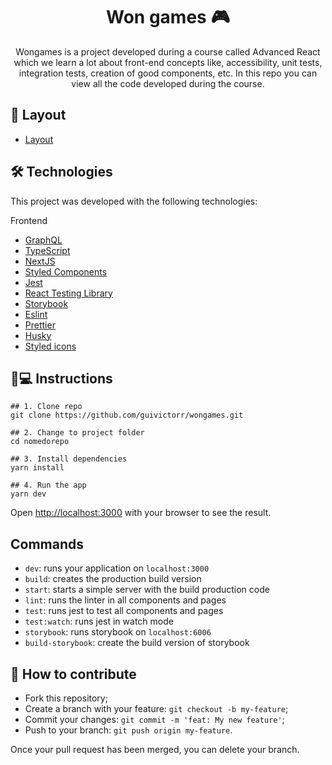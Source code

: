 <h1 align='center'>Won games 🎮</h1>
<p align='center'>Wongames is a project developed during a course called Advanced React which we learn a lot about front-end concepts like, accessibility, unit tests, integration tests, creation of good components, etc. In this repo you can view all the code developed during the course.  </p>

## 💄 Layout
- [Layout](https://www.figma.com/file/xwqB4b2hX8yPmp66vRuHLz/Won-Games---Em-Andamento!!?node-id=139%3A0)

## 🛠 Technologies

This project was developed with the following technologies:

Frontend
- [GraphQL](https://graphql.org/)
- [TypeScript](https://www.typescriptlang.org/)
- [NextJS](https://nextjs.org/)
- [Styled Components](https://styled-components.com/)
- [Jest](https://jestjs.io/)
- [React Testing Library](https://testing-library.com/docs/react-testing-library/intro)
- [Storybook](https://storybook.js.org/)
- [Eslint](https://eslint.org/)
- [Prettier](https://prettier.io/)
- [Husky](https://github.com/typicode/husky)
- [Styled icons](https://styled-icons.dev/)

## 📱💻 Instructions

```
## 1. Clone repo
git clone https://github.com/guivictorr/wongames.git

## 2. Change to project folder
cd nomedorepo

## 3. Install dependencies
yarn install

## 4. Run the app
yarn dev
```

Open [http://localhost:3000](http://localhost:3000) with your browser to see the result.

## Commands

- `dev`: runs your application on `localhost:3000`
- `build`: creates the production build version
- `start`: starts a simple server with the build production code
- `lint`: runs the linter in all components and pages
- `test`: runs jest to test all components and pages
- `test:watch`: runs jest in watch mode
- `storybook`: runs storybook on `localhost:6006`
- `build-storybook`: create the build version of storybook

## 🤔 How to contribute

- Fork this repository;
- Create a branch with your feature: `git checkout -b my-feature`;
- Commit your changes: `git commit -m 'feat: My new feature'`;
- Push to your branch: `git push origin my-feature`.

Once your pull request has been merged, you can delete your branch.


